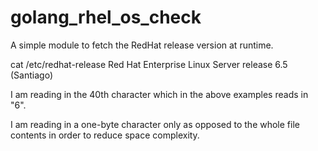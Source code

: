 # golang_rhel_os_check
A simple module to fetch the RedHat release version at runtime.

cat /etc/redhat-release
Red Hat Enterprise Linux Server release 6.5 (Santiago)

I am reading in the 40th character which in the above examples reads in "6".

I am reading in a one-byte character only as opposed to the whole file contents in order to reduce space complexity.

